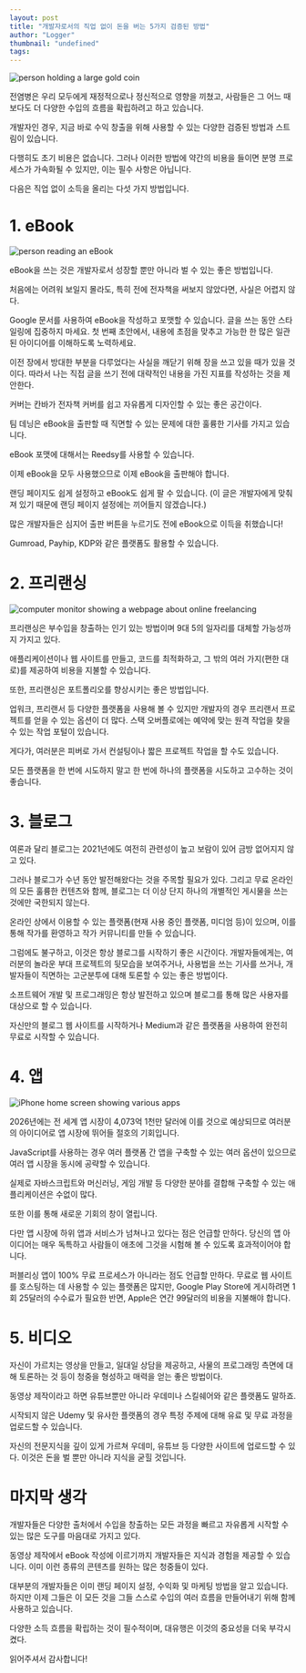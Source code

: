 ```yaml
---
layout: post
title: "개발자로서의 직업 없이 돈을 버는 5가지 검증된 방법"
author: "Logger"
thumbnail: "undefined"
tags: 
---
```



![person holding a large gold coin](https://miro.medium.com/max/12032/1*A6yZZ2_gLqy2Gxo90czx7A.jpeg)

전염병은 우리 모두에게 재정적으로나 정신적으로 영향을 끼쳤고, 사람들은 그 어느 때보다도 더 다양한 수입의 흐름을 확립하려고 하고 있습니다.

개발자인 경우, 지금 바로 수익 창출을 위해 사용할 수 있는 다양한 검증된 방법과 스트림이 있습니다.

다행히도 초기 비용은 없습니다. 그러나 이러한 방법에 약간의 비용을 들이면 분명 프로세스가 가속화될 수 있지만, 이는 필수 사항은 아닙니다.

다음은 직업 없이 소득을 올리는 다섯 가지 방법입니다.

# 1. eBook

![person reading an eBook](https://miro.medium.com/max/8796/0*myPbBNMNHj2yopYg)

eBook을 쓰는 것은 개발자로서 성장할 뿐만 아니라 벌 수 있는 좋은 방법입니다.

처음에는 어려워 보일지 몰라도, 특히 전에 전자책을 써보지 않았다면, 사실은 어렵지 않다.

Google 문서를 사용하여 eBook을 작성하고 포맷할 수 있습니다. 글을 쓰는 동안 스타일링에 집중하지 마세요. 첫 번째 초안에서, 내용에 초점을 맞추고 가능한 한 많은 일관된 아이디어를 이해하도록 노력하세요.

이전 장에서 방대한 부분을 다루었다는 사실을 깨닫기 위해 장을 쓰고 있을 때가 있을 것이다. 따라서 나는 직접 글을 쓰기 전에 대략적인 내용을 가진 지표를 작성하는 것을 제안한다.

커버는 칸바가 전자책 커버를 쉽고 자유롭게 디자인할 수 있는 좋은 공간이다.

팀 데닝은 eBook을 출판할 때 직면할 수 있는 문제에 대한 훌륭한 기사를 가지고 있습니다.

eBook 포맷에 대해서는 Reedsy를 사용할 수 있습니다.

이제 eBook을 모두 사용했으므로 이제 eBook을 출판해야 합니다.

랜딩 페이지도 쉽게 설정하고 eBook도 쉽게 팔 수 있습니다. (이 글은 개발자에게 맞춰져 있기 때문에 랜딩 페이지 설정에는 끼어들지 않겠습니다.)

많은 개발자들은 심지어 출판 버튼을 누르기도 전에 eBook으로 이득을 취했습니다!

Gumroad, Payhip, KDP와 같은 플랫폼도 활용할 수 있습니다.

# 2. 프리랜싱

![computer monitor showing a webpage about online freelancing](https://miro.medium.com/max/9760/0*RUwzXdrii6O2pTJD)

프리랜싱은 부수입을 창출하는 인기 있는 방법이며 9대 5의 일자리를 대체할 가능성까지 가지고 있다.

애플리케이션이나 웹 사이트를 만들고, 코드를 최적화하고, 그 밖의 여러 가지(편한 대로)를 제공하여 비용을 지불할 수 있습니다.

또한, 프리랜싱은 포트폴리오를 향상시키는 좋은 방법입니다.

업워크, 프리랜서 등 다양한 플랫폼을 사용해 볼 수 있지만 개발자의 경우 프리랜서 프로젝트를 얻을 수 있는 옵션이 더 많다. 스택 오버플로에는 예약에 맞는 원격 작업을 찾을 수 있는 작업 포털이 있습니다.

게다가, 여러분은 피버로 가서 컨설팅이나 짧은 프로젝트 작업을 할 수도 있습니다.

모든 플랫폼을 한 번에 시도하지 말고 한 번에 하나의 플랫폼을 시도하고 고수하는 것이 좋습니다.

# 3. 블로그

여론과 달리 블로그는 2021년에도 여전히 관련성이 높고 보람이 있어 금방 없어지지 않고 있다.

그러나 블로그가 수년 동안 발전해왔다는 것을 주목할 필요가 있다. 그리고 무료 온라인의 모든 훌륭한 컨텐츠와 함께, 블로그는 더 이상 단지 하나의 개별적인 게시물을 쓰는 것에만 국한되지 않는다.

온라인 상에서 이용할 수 있는 플랫폼(현재 사용 중인 플랫폼, 미디엄 등)이 있으며, 이를 통해 작가를 환영하고 작가 커뮤니티를 만들 수 있습니다.

그럼에도 불구하고, 이것은 항상 블로그를 시작하기 좋은 시간이다. 개발자들에게는, 여러분의 놀라운 부대 프로젝트의 뒷모습을 보여주거나, 사용법을 쓰는 기사를 쓰거나, 개발자들이 직면하는 고군분투에 대해 토론할 수 있는 좋은 방법이다.

소프트웨어 개발 및 프로그래밍은 항상 발전하고 있으며 블로그를 통해 많은 사용자를 대상으로 할 수 있습니다.

자신만의 블로그 웹 사이트를 시작하거나 Medium과 같은 플랫폼을 사용하여 완전히 무료로 시작할 수 있습니다.

# 4. 앱

![iPhone home screen showing various apps](https://miro.medium.com/max/10368/0*sAV3odexsMhcB5J9)

2026년에는 전 세계 앱 시장이 4,073억 1천만 달러에 이를 것으로 예상되므로 여러분의 아이디어로 앱 시장에 뛰어들 절호의 기회입니다.

JavaScript를 사용하는 경우 여러 플랫폼 간 앱을 구축할 수 있는 여러 옵션이 있으므로 여러 앱 시장을 동시에 공략할 수 있습니다.

실제로 자바스크립트와 머신러닝, 게임 개발 등 다양한 분야를 결합해 구축할 수 있는 애플리케이션은 수없이 많다.

또한 이를 통해 새로운 기회의 창이 열립니다.

다만 앱 시장에 하위 앱과 서비스가 넘쳐나고 있다는 점은 언급할 만하다. 당신의 앱 아이디어는 매우 독특하고 사람들이 애초에 그것을 시험해 볼 수 있도록 효과적이어야 합니다.

퍼블리싱 앱이 100% 무료 프로세스가 아니라는 점도 언급할 만하다. 무료로 웹 사이트를 호스팅하는 데 사용할 수 있는 플랫폼은 많지만, Google Play Store에 게시하려면 1회 25달러의 수수료가 필요한 반면, Apple은 연간 99달러의 비용을 지불해야 합니다.

# 5. 비디오

자신이 가르치는 영상을 만들고, 일대일 상담을 제공하고, 사물의 프로그래밍 측면에 대해 토론하는 것 등이 청중을 형성하고 매력을 얻는 좋은 방법이다.

동영상 제작이라고 하면 유튜브뿐만 아니라 우데미나 스킬쉐어와 같은 플랫폼도 말하죠.

시작되지 않은 Udemy 및 유사한 플랫폼의 경우 특정 주제에 대해 유료 및 무료 과정을 업로드할 수 있습니다.

자신의 전문지식을 깊이 있게 가르쳐 우데미, 유튜브 등 다양한 사이트에 업로드할 수 있다. 이것은 돈을 벌 뿐만 아니라 지식을 굳힐 것입니다.

# 마지막 생각

개발자들은 다양한 출처에서 수입을 창출하는 모든 과정을 빠르고 자유롭게 시작할 수 있는 많은 도구를 마음대로 가지고 있다.

동영상 제작에서 eBook 작성에 이르기까지 개발자들은 지식과 경험을 제공할 수 있습니다. 이미 이런 종류의 콘텐츠를 원하는 많은 청중들이 있다.

대부분의 개발자들은 이미 랜딩 페이지 설정, 수익화 및 마케팅 방법을 알고 있습니다. 하지만 이제 그들은 이 모든 것을 그들 스스로 수입의 여러 흐름을 만들어내기 위해 함께 사용하고 있습니다.

다양한 소득 흐름을 확립하는 것이 필수적이며, 대유행은 이것의 중요성을 더욱 부각시켰다.

읽어주셔서 감사합니다!